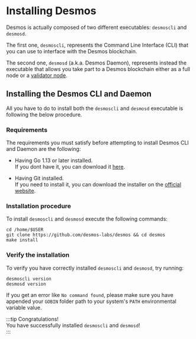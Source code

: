 # Installing Desmos
Desmos is actually composed of two different executables: `desmoscli` and `desmosd`. 

The first one, `desmoscli`, represents the Command Line Interface (CLI) that you can use to interface with the Desmos blockchain.

The second one, `desmosd` (a.k.a. Desmos Daemon), represents instead the executable that allows you take part to a Desmos blockchain either as a full node or a [validator node](validators/overview.md). 

## Installing the Desmos CLI and Daemon
All you have to do to install both the `desmoscli` and `desmosd` executable is following the below procedure. 

### Requirements
The requirements you must satisfy before attempting to install Desmos CLI and Daemon are the following: 

- Having Go 1.13 or later installed.  
   If you dont have it, you can download it [here](https://golang.org/dl/).
   
- Having Git installed.  
  If you need to install it, you can download the installer on the [official website](https://git-scm.com/downloads).
   
### Installation procedure 
To install `desmoscli` and `desmosd` execute the following commands: 

```shell
cd /home/$USER
git clone https://github.com/desmos-labs/desmos && cd desmos
make install
```

### Verify the installation 
To verify you have correctly installed `desmoscli` and `desmosd`, try running: 

```shell
desmoscli version
desmosd version
``` 

If you get an error like `No command found`, please make sure you have appended your `GOBIN` folder path to your system's `PATH` environmental variable value.    

:::tip Congratulations!   
You have successfully installed `desmoscli` and `desmosd`!  
:::